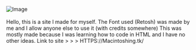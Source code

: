 ![Image](https://macintoshing.tk/Img/Macintoshing.png)
<br/><br/>
Hello, this is a site I made for myself. The Font used (Retosh) was made by me and I allow anyone else to use it (with credits somewhere) This was mostly made because I was learning how to code in HTML and I have no other ideas. Link to site > > > HTTPS://Macintoshing.tk/

